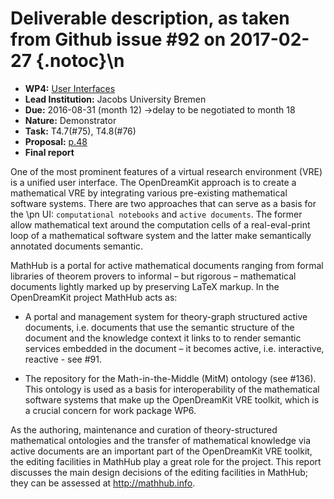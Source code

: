 # Deliverable description, as taken from Github issue #92 on 2017-02-27 {.notoc}\n
- **WP4:** [User Interfaces](https://github.com/OpenDreamKit/OpenDreamKit/tree/master/WP4)
- **Lead Institution:** Jacobs University Bremen
- **Due:** 2016-08-31 (month 12) ->delay to be negotiated to month 18
- **Nature:** Demonstrator
- **Task:** T4.7(#75), T4.8(#76)
- **Proposal:** [p.48](https://github.com/OpenDreamKit/OpenDreamKit/raw/master/Proposal/proposal-www.pdf)
- **Final report**

One of the most prominent features of a virtual research environment (VRE) is a unified user interface. The OpenDreamKit approach is to create a mathematical VRE by integrating various pre-existing mathematical software systems. There are two approaches that can serve as a basis for the \pn UI: ```computational notebooks``` and ```active documents```. The former allow mathematical text around the computation cells of a real-eval-print loop of a mathematical software system and the latter make semantically annotated documents semantic. 

MathHub is a portal for active mathematical documents ranging from formal libraries of theorem provers to informal – but rigorous – mathematical documents lightly marked up by preserving LaTeX markup. In the OpenDreamKit project MathHub acts as:

* A portal and management system for theory-graph structured active documents, i.e. documents that use the semantic structure of the document and the knowledge context it links to to render semantic services embedded in the document – it becomes active, i.e. interactive, reactive - see #91. 

* The repository for the Math-in-the-Middle (MitM) ontology (see #136). This ontology is used as a basis for interoperability of the mathematical software systems that make up the OpenDreamKit VRE toolkit, which is a crucial concern for work package WP6.

As the authoring, maintenance and curation of theory-structured mathematical ontologies and the transfer of mathematical knowledge via active documents are an important part of the OpenDreamKit VRE toolkit, the editing facilities in MathHub play a great role for the project. 
This report discusses the main design decisions of the editing facilities in MathHub; they can be assessed at http://mathhub.info.
